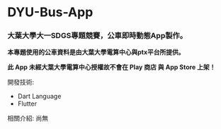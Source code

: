 # DYU-Bus-App

### 大葉大學大一SDGS專題競賽，公車即時動態App製作。

**本專題使用的公車資料是由大葉大學電算中心與ptx平台所提供。**

**此 App 未經大葉大學電算中心授權故不會在 Play 商店 與 App Store 上架！**

開發技術:
- Dart Language
- Flutter

相關介紹: 尚無
